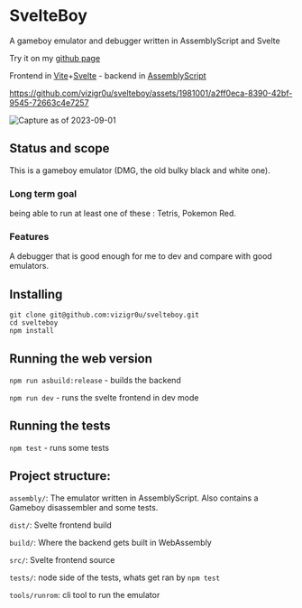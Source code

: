 # SvelteBoy
A gameboy emulator and debugger written in AssemblyScript and Svelte

Try it on my [github page](https://vizigr0u.github.io/svelteboy/)

Frontend in [Vite](https://vitejs.dev/)+[Svelte](https://svelte.dev/) - backend in [AssemblyScript](https://www.assemblyscript.org)

https://github.com/vizigr0u/svelteboy/assets/1981001/a2ff0eca-8390-42bf-9545-72663c4e7257

![Capture as of 2023-09-01](https://github.com/vizigr0u/svelteboy/assets/1981001/dba8aead-0ec1-4117-9bfd-aa19c63f18e0)


## Status and scope

This is a gameboy emulator (DMG, the old bulky black and white one).

### Long term goal

being able to run at least one of these : Tetris, Pokemon Red.

### Features

A debugger that is good enough for me to dev and compare with good emulators.

## Installing

```
git clone git@github.com:vizigr0u/svelteboy.git
cd svelteboy
npm install
```

## Running the web version

`npm run asbuild:release` - builds the backend

`npm run dev` - runs the svelte frontend in dev mode

## Running the tests

`npm test` - runs some tests

## Project structure:

`assembly/`: The emulator written in AssemblyScript.
Also contains a Gameboy disassembler and some tests.

`dist/`: Svelte frontend build

`build/`: Where the backend gets built in WebAssembly

`src/`: Svelte frontend source

`tests/`: node side of the tests, whats get ran by `npm test`

`tools/runrom`: cli tool to run the emulator
